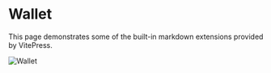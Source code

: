 # Wallet

This page demonstrates some of the built-in markdown extensions provided by VitePress.

![Wallet](/wallet.png)
